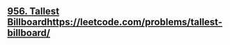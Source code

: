 ## [956. Tallest Billboard](https://leetcode.com/problems/tallest-billboard/)https://leetcode.com/problems/tallest-billboard/


